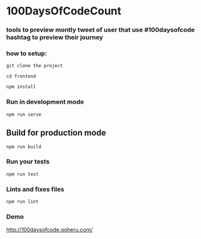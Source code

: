 # 100DaysOfCodeCount

### tools to preview montly tweet of user that use #100daysofcode hashtag to preview their journey

### how to setup:
```
git clone the project
```

```
cd frontend
```

```
npm install 
```

###  Run in development mode 
```
npm run serve 
```


## Build for production mode 
```
npm run build 
```

### Run your tests
```
npm run test
```

### Lints and fixes files
```
npm run lint
```

### Demo 

http://100daysofcode.goheru.com/
